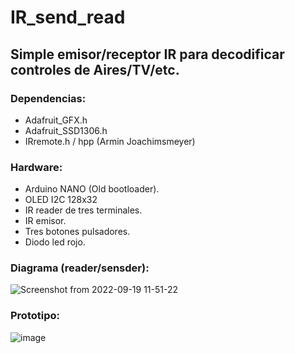 # IR_send_read
## Simple emisor/receptor IR para decodificar controles de Aires/TV/etc.

### Dependencias:

  - Adafruit_GFX.h
  - Adafruit_SSD1306.h
  - IRremote.h / hpp  (Armin Joachimsmeyer)
  
### Hardware:

  - Arduino NANO (Old bootloader).
  - OLED I2C 128x32 
  - IR reader de tres terminales.
  - IR emisor.
  - Tres botones pulsadores.
  - Diodo led rojo.

### Diagrama (reader/sensder):

![Screenshot from 2022-09-19 11-51-22](https://user-images.githubusercontent.com/104173190/191073329-d247abd3-1da9-4f2f-b967-b69d80aa16a5.png)

### Prototipo:
![image](https://github.com/wardok64/IR_send_read/assets/104173190/ac0d1077-20e8-4af0-b9b4-24e45615f22b)
